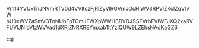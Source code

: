 Vm14YVUxTnJNVmRTV0d4VVltczFjRlZyVlRGVmJGcHlWV3RPVlZKclZqVlVW
bU0xWVZaSmVGTnNUbFpTCmJFWXpWWHBDVDJSSFVrbFViWFJXQ2xaRVFUVlJN
bVIzWVVad1dXRjZNRXREYmxab1ltYzlQUW9LZEhsNAoKaGZ6

cqj